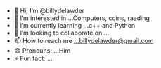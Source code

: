 - 👋 Hi, I’m @billydelawder
- 👀 I’m interested in ...Computers, coins, raading
- 🌱 I’m currently learning ...c++ and Python
- 💞️ I’m looking to collaborate on ...
- 📫 How to reach me ...billydelawder@gmail.com
- 😄 Pronouns: ...Him
- ⚡ Fun fact: ...

<!---
billydelawder/billydelawder is a ✨ special ✨ repository because its `README.md` (this file) appears on your GitHub profile.
You can click the Preview link to take a look at your changes.
--->

